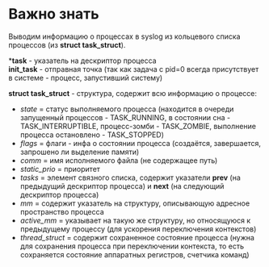 # Важно знать

Выводим информацию о процессах в syslog из кольцевого списка процессов (из **struct task_struct**).  

***task** - указатель на дескриптор процесса  
**init_task** - отправная точка (так как задача с pid=0 всегда присутствует в системе - процесс, запустивший систему)  

**struct task_struct** - структура, содержит всю информацию о процессе: 
- *state* = статус выполняемого процесса (находится в очереди запущенный процессов - TASK_RUNNING, в состоянии сна - TASK_INTERRUPTIBLE, процесс-зомби - TASK_ZOMBIE, выполнение процесса остановлено - TASK_STOPPED)
- *flags* = флаги - инфа о состоянии процесса (создаётся, завершается, запрошено ли выделение памяти)
- *comm* = имя исполняемого файла (не содержащее путь)
- *static_prio* = приоритет
- *tasks* = элемент связного списка, содержит указатели **prev** (на предыдущий дескриптор процесса) и **next** (на следующий дескриптор процесса)
- *mm* = содержит указатель на структуру, описывающую адресное пространство процесса
- *active_mm* = указывает на такую же структуру, но относящуюся к предыдущему процессу (для ускорения переключения контекстов)
- *thread_struct* = содержит сохраненное состояние процесса (нужна для сохранения процесса при переключении контекста, то есть сохраняется состояние аппаратных регистров, счетчика команд)
